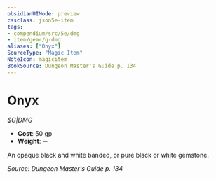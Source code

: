 ```yaml
---
obsidianUIMode: preview
cssclass: json5e-item
tags:
- compendium/src/5e/dmg
- item/gear/g-dmg
aliases: ["Onyx"]
SourceType: "Magic Item"
NoteIcon: magicitem
BookSource: Dungeon Master's Guide p. 134
---
```

# Onyx
*$G|DMG*  

- **Cost**: 50 gp
- **Weight**: ⏤

An opaque black and white banded, or pure black or white gemstone.

*Source: Dungeon Master's Guide p. 134*